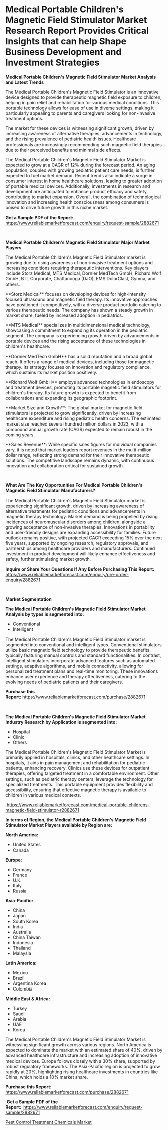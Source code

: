 <p><h1>Medical Portable Children's Magnetic Field Stimulator Market Research Report Provides Critical Insights that can help Shape Business Development and Investment Strategies</h1></p><p><strong>Medical Portable Children's Magnetic Field Stimulator Market Analysis and Latest Trends</strong></p>
<p><p>The Medical Portable Children's Magnetic Field Stimulator is an innovative device designed to provide therapeutic magnetic field exposure to children, helping in pain relief and rehabilitation for various medical conditions. This portable technology allows for ease of use in diverse settings, making it particularly appealing to parents and caregivers looking for non-invasive treatment options.</p><p>The market for these devices is witnessing significant growth, driven by increasing awareness of alternative therapies, advancements in technology, and the rising prevalence of pediatric health issues. Healthcare professionals are increasingly recommending such magnetic field therapies due to their perceived benefits and minimal side effects. </p><p>The Medical Portable Children's Magnetic Field Stimulator Market is expected to grow at a CAGR of 12% during the forecast period. An aging population, coupled with growing pediatric patient care needs, is further expected to fuel market demand. Recent trends also indicate a surge in consumer interest in home healthcare solutions, leading to greater adoption of portable medical devices. Additionally, investments in research and development are anticipated to enhance product efficacy and safety, contributing to market expansion. Overall, the combination of technological innovation and increasing health consciousness among consumers is poised to drive future growth in this niche market.</p></p>
<p><strong>Get a Sample PDF of the Report:&nbsp;</strong> <a href="https://www.reliablemarketforecast.com/enquiry/request-sample/2882671?utm_campaign=3085&utm_medium=2&utm_source=Github&utm_content=ia&utm_term=13032025&utm_id=medical-portable-childrens-magnetic-field-stimulator">https://www.reliablemarketforecast.com/enquiry/request-sample/2882671</a></p>
<p>&nbsp;</p>
<p><strong>Medical Portable Children's Magnetic Field Stimulator Major Market Players</strong></p>
<p><p>The Medical Portable Children's Magnetic Field Stimulator market is growing due to rising awareness of non-invasive treatment options and increasing conditions requiring therapeutic interventions. Key players include Storz Medical, MTS Medical, Dornier MedTech GmbH, Richard Wolf GmbH, BTL Corporate, Chattanooga (DJO), EMS DolorClast, Gymna, and others.</p><p>**Storz Medical** focuses on developing devices for high-intensity focused ultrasound and magnetic field therapy. Its innovative approaches have positioned it competitively, with a diverse product portfolio catering to various therapeutic needs. The company has shown a steady growth in market share, fueled by increased adoption in pediatrics.</p><p>**MTS Medical** specializes in multidimensional medical technology, showcasing a commitment to expanding its operation in the pediatric segment. The company is experiencing growth driven by advancements in portable devices and the rising acceptance of these technologies in children's healthcare.</p><p>**Dornier MedTech GmbH** has a solid reputation and a broad global reach. It offers a range of medical devices, including those for magnetic therapy. Its strategy focuses on innovation and regulatory compliance, which sustains its market position positively.</p><p>**Richard Wolf GmbH** employs advanced technologies in endoscopy and treatment devices, promoting its portable magnetic field stimulators for children's therapy. Its future growth is expected to benefit from collaborations and expanding its geographic footprint.</p><p>**Market Size and Growth**: The global market for magnetic field stimulators is projected to grow significantly, driven by increasing healthcare expenditure and rising pediatric health concerns. The estimated market size reached several hundred million dollars in 2023, with a compound annual growth rate (CAGR) expected to remain robust in the coming years.</p><p>**Sales Revenue**: While specific sales figures for individual companies vary, it is noted that market leaders report revenues in the multi-million dollar range, reflecting strong demand for their innovative therapeutic solutions. The competitive landscape remains dynamic, with continuous innovation and collaboration critical for sustained growth.</p></p>
<p>&nbsp;</p>
<p><strong>What Are The Key Opportunities For Medical Portable Children's Magnetic Field Stimulator Manufacturers?</strong></p>
<p><p>The Medical Portable Children's Magnetic Field Stimulator market is experiencing significant growth, driven by increasing awareness of alternative treatments for pediatric conditions and advancements in magnetic therapy technology. Market demand is being propelled by rising incidences of neuromuscular disorders among children, alongside a growing acceptance of non-invasive therapies. Innovations in portability and user-friendly designs are expanding accessibility for families. Future outlook remains positive, with projected CAGR exceeding 15% over the next five years, supported by ongoing research, regulatory approvals, and partnerships among healthcare providers and manufacturers. Continued investment in product development will likely enhance effectiveness and safety, further stimulating market growth.</p></p>
<p><strong>Inquire or Share Your Questions If Any Before Purchasing This Report:</strong> <a href="https://www.reliablemarketforecast.com/enquiry/pre-order-enquiry/2882671?utm_campaign=3085&utm_medium=2&utm_source=Github&utm_content=ia&utm_term=13032025&utm_id=medical-portable-childrens-magnetic-field-stimulator">https://www.reliablemarketforecast.com/enquiry/pre-order-enquiry/2882671</a></p>
<p>&nbsp;</p>
<p><strong>Market Segmentation</strong></p>
<p><strong>The Medical Portable Children's Magnetic Field Stimulator Market Analysis by types is segmented into:</strong></p>
<p><ul><li> Conventional</li><li>Intelligent </li></ul></p>
<p><p>The Medical Portable Children's Magnetic Field Stimulator market is segmented into conventional and intelligent types. Conventional stimulators utilize basic magnetic field technology to provide therapeutic benefits, typically featuring manual controls and standard functionalities. In contrast, intelligent stimulators incorporate advanced features such as automated settings, adaptive algorithms, and mobile connectivity, allowing for personalized treatment plans and real-time monitoring. These innovations enhance user experience and therapy effectiveness, catering to the evolving needs of pediatric patients and their caregivers.</p></p>
<p><strong>Purchase this Report:&nbsp;</strong><a href="https://www.reliablemarketforecast.com/purchase/2882671?utm_campaign=3085&utm_medium=2&utm_source=Github&utm_content=ia&utm_term=13032025&utm_id=medical-portable-childrens-magnetic-field-stimulator">https://www.reliablemarketforecast.com/purchase/2882671</a></p>
<p>&nbsp;</p>
<p><strong>The Medical Portable Children's Magnetic Field Stimulator Market Industry Research by Application is segmented into:</strong></p>
<p><ul><li> Hospital</li><li>Clinic</li><li>Others </li></ul></p>
<p><p>The Medical Portable Children's Magnetic Field Stimulator Market is primarily applied in hospitals, clinics, and other healthcare settings. In hospitals, it aids in pain management and rehabilitation for pediatric patients, enhancing recovery. Clinics use these devices for outpatient therapies, offering targeted treatment in a comfortable environment. Other settings, such as pediatric therapy centers, leverage the technology for specialized treatments. This portable equipment provides flexibility and accessibility, ensuring that effective magnetic therapy is available to children in various medical contexts.</p></p>
<p><a href="https://www.reliablemarketforecast.com/medical-portable-childrens-magnetic-field-stimulator-r2882671?utm_campaign=3085&utm_medium=2&utm_source=Github&utm_content=ia&utm_term=13032025&utm_id=medical-portable-childrens-magnetic-field-stimulator">&nbsp;https://www.reliablemarketforecast.com/medical-portable-childrens-magnetic-field-stimulator-r2882671</a></p>
<p><strong>In terms of Region, the Medical Portable Children's Magnetic Field Stimulator Market Players available by Region are:</strong></p>
<p>
    <p> <strong> North America: </strong>
        <ul>
            <li>United States</li>
            <li>Canada</li>
        </ul>
        </p> 
    <p> <strong> Europe: </strong>
        <ul>
            <li>Germany</li>
            <li>France</li>
            <li>U.K.</li>
            <li>Italy</li>
            <li>Russia</li>
        </ul>
        </p> 
    <p> <strong> Asia-Pacific: </strong>
        <ul>
            <li>China</li>
            <li>Japan</li>
            <li>South Korea</li>
            <li>India</li>
            <li>Australia</li>
            <li>China Taiwan</li>
            <li>Indonesia</li>
            <li>Thailand</li>
            <li>Malaysia</li>
        </ul>
        </p> 
    <p> <strong> Latin America: </strong>
        <ul>
            <li>Mexico</li>
            <li>Brazil</li>
            <li>Argentina Korea</li>
            <li>Colombia</li>
        </ul>
        </p> 
    <p> <strong> Middle East & Africa: </strong>
        <ul>
            <li>Turkey</li>
            <li>Saudi</li>
            <li>Arabia</li>
            <li>UAE</li>
            <li>Korea</li>
        </ul>
    </p>
    </p>
<p><p>The Medical Portable Children's Magnetic Field Stimulator Market is witnessing significant growth across various regions. North America is expected to dominate the market with an estimated share of 40%, driven by advanced healthcare infrastructure and increasing adoption of innovative medical devices. Europe follows closely with a 30% share, supported by robust regulatory frameworks. The Asia-Pacific region is projected to grow rapidly at 20%, highlighting rising healthcare investments in countries like China, which holds a 10% market share.</p></p>
<p><strong>Purchase this Report: </strong><a href="https://www.reliablemarketforecast.com/purchase/2882671?utm_campaign=3085&utm_medium=2&utm_source=Github&utm_content=ia&utm_term=13032025&utm_id=medical-portable-childrens-magnetic-field-stimulator">https://www.reliablemarketforecast.com/purchase/2882671</a></p>
<p>&nbsp;<strong>Get a Sample PDF of the Report:&nbsp;&nbsp;</strong><a href="https://www.reliablemarketforecast.com/enquiry/request-sample/2882671?utm_campaign=3085&utm_medium=2&utm_source=Github&utm_content=ia&utm_term=13032025&utm_id=medical-portable-childrens-magnetic-field-stimulator">https://www.reliablemarketforecast.com/enquiry/request-sample/2882671</a></p>
<p><strong></strong></p>
<p><p><a href="https://github.com/xalatieusope/Market-Research-Report-List-1/blob/main/pest-control-treatment-chemicals-market.md?utm_campaign=3085&utm_medium=2&utm_source=Github&utm_content=ia&utm_term=13032025&utm_id=medical-portable-childrens-magnetic-field-stimulator">Pest Control Treatment Chemicals Market</a></p></p>